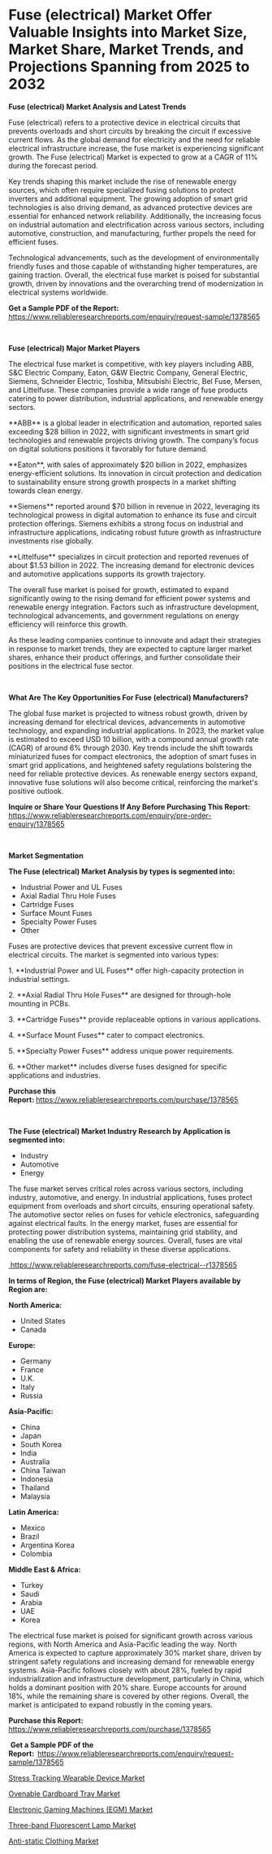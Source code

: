<p><h1>Fuse (electrical) Market Offer Valuable Insights into Market Size, Market Share, Market Trends, and Projections Spanning from 2025 to 2032</h1></p><p><strong>Fuse (electrical) Market Analysis and Latest Trends</strong></p>
<p><p>Fuse (electrical) refers to a protective device in electrical circuits that prevents overloads and short circuits by breaking the circuit if excessive current flows. As the global demand for electricity and the need for reliable electrical infrastructure increase, the fuse market is experiencing significant growth. The Fuse (electrical) Market is expected to grow at a CAGR of 11% during the forecast period.</p><p>Key trends shaping this market include the rise of renewable energy sources, which often require specialized fusing solutions to protect inverters and additional equipment. The growing adoption of smart grid technologies is also driving demand, as advanced protective devices are essential for enhanced network reliability. Additionally, the increasing focus on industrial automation and electrification across various sectors, including automotive, construction, and manufacturing, further propels the need for efficient fuses.</p><p>Technological advancements, such as the development of environmentally friendly fuses and those capable of withstanding higher temperatures, are gaining traction. Overall, the electrical fuse market is poised for substantial growth, driven by innovations and the overarching trend of modernization in electrical systems worldwide.</p></p>
<p><strong>Get a Sample PDF of the Report:&nbsp;</strong> <a href="https://www.reliableresearchreports.com/enquiry/request-sample/1378565?utm_campaign=16&utm_medium=2&utm_source=Github&utm_content=ia&utm_term=09022025&utm_id=fuse-electrical">https://www.reliableresearchreports.com/enquiry/request-sample/1378565</a></p>
<p>&nbsp;</p>
<p><strong>Fuse (electrical) Major Market Players</strong></p>
<p><p>The electrical fuse market is competitive, with key players including ABB, S&C Electric Company, Eaton, G&W Electric Company, General Electric, Siemens, Schneider Electric, Toshiba, Mitsubishi Electric, Bel Fuse, Mersen, and Littelfuse. These companies provide a wide range of fuse products catering to power distribution, industrial applications, and renewable energy sectors.</p><p>**ABB** is a global leader in electrification and automation, reported sales exceeding $28 billion in 2022, with significant investments in smart grid technologies and renewable projects driving growth. The company’s focus on digital solutions positions it favorably for future demand.</p><p>**Eaton**, with sales of approximately $20 billion in 2022, emphasizes energy-efficient solutions. Its innovation in circuit protection and dedication to sustainability ensure strong growth prospects in a market shifting towards clean energy.</p><p>**Siemens** reported around $70 billion in revenue in 2022, leveraging its technological prowess in digital automation to enhance its fuse and circuit protection offerings. Siemens exhibits a strong focus on industrial and infrastructure applications, indicating robust future growth as infrastructure investments rise globally.</p><p>**Littelfuse** specializes in circuit protection and reported revenues of about $1.53 billion in 2022. The increasing demand for electronic devices and automotive applications supports its growth trajectory.</p><p>The overall fuse market is poised for growth, estimated to expand significantly owing to the rising demand for efficient power systems and renewable energy integration. Factors such as infrastructure development, technological advancements, and government regulations on energy efficiency will reinforce this growth.</p><p>As these leading companies continue to innovate and adapt their strategies in response to market trends, they are expected to capture larger market shares, enhance their product offerings, and further consolidate their positions in the electrical fuse sector.</p></p>
<p>&nbsp;</p>
<p><strong>What Are The Key Opportunities For Fuse (electrical) Manufacturers?</strong></p>
<p><p>The global fuse market is projected to witness robust growth, driven by increasing demand for electrical devices, advancements in automotive technology, and expanding industrial applications. In 2023, the market value is estimated to exceed USD 10 billion, with a compound annual growth rate (CAGR) of around 6% through 2030. Key trends include the shift towards miniaturized fuses for compact electronics, the adoption of smart fuses in smart grid applications, and heightened safety regulations bolstering the need for reliable protective devices. As renewable energy sectors expand, innovative fuse solutions will also become critical, reinforcing the market's positive outlook.</p></p>
<p><strong>Inquire or Share Your Questions If Any Before Purchasing This Report:</strong> <a href="https://www.reliableresearchreports.com/enquiry/pre-order-enquiry/1378565?utm_campaign=16&utm_medium=2&utm_source=Github&utm_content=ia&utm_term=09022025&utm_id=fuse-electrical">https://www.reliableresearchreports.com/enquiry/pre-order-enquiry/1378565</a></p>
<p>&nbsp;</p>
<p><strong>Market Segmentation</strong></p>
<p><strong>The Fuse (electrical) Market Analysis by types is segmented into:</strong></p>
<p><ul><li>Industrial Power and UL Fuses</li><li>Axial Radial Thru Hole Fuses</li><li>Cartridge Fuses</li><li>Surface Mount Fuses</li><li>Specialty Power Fuses</li><li>Other</li></ul></p>
<p><p>Fuses are protective devices that prevent excessive current flow in electrical circuits. The market is segmented into various types: </p><p>1. **Industrial Power and UL Fuses** offer high-capacity protection in industrial settings.</p><p>2. **Axial Radial Thru Hole Fuses** are designed for through-hole mounting in PCBs.</p><p>3. **Cartridge Fuses** provide replaceable options in various applications.</p><p>4. **Surface Mount Fuses** cater to compact electronics.</p><p>5. **Specialty Power Fuses** address unique power requirements.</p><p>6. **Other market** includes diverse fuses designed for specific applications and industries.</p></p>
<p><strong>Purchase this Report:&nbsp;</strong><a href="https://www.reliableresearchreports.com/purchase/1378565?utm_campaign=16&utm_medium=2&utm_source=Github&utm_content=ia&utm_term=09022025&utm_id=fuse-electrical">https://www.reliableresearchreports.com/purchase/1378565</a></p>
<p>&nbsp;</p>
<p><strong>The Fuse (electrical) Market Industry Research by Application is segmented into:</strong></p>
<p><ul><li>Industry</li><li>Automotive</li><li>Energy</li></ul></p>
<p><p>The fuse market serves critical roles across various sectors, including industry, automotive, and energy. In industrial applications, fuses protect equipment from overloads and short circuits, ensuring operational safety. The automotive sector relies on fuses for vehicle electronics, safeguarding against electrical faults. In the energy market, fuses are essential for protecting power distribution systems, maintaining grid stability, and enabling the use of renewable energy sources. Overall, fuses are vital components for safety and reliability in these diverse applications.</p></p>
<p><a href="https://www.reliableresearchreports.com/fuse-electrical--r1378565?utm_campaign=16&utm_medium=2&utm_source=Github&utm_content=ia&utm_term=09022025&utm_id=fuse-electrical">&nbsp;https://www.reliableresearchreports.com/fuse-electrical--r1378565</a></p>
<p><strong>In terms of Region, the Fuse (electrical) Market Players available by Region are:</strong></p>
<p>
    <p> <strong> North America: </strong>
        <ul>
            <li>United States</li>
            <li>Canada</li>
        </ul>
        </p> 
    <p> <strong> Europe: </strong>
        <ul>
            <li>Germany</li>
            <li>France</li>
            <li>U.K.</li>
            <li>Italy</li>
            <li>Russia</li>
        </ul>
        </p> 
    <p> <strong> Asia-Pacific: </strong>
        <ul>
            <li>China</li>
            <li>Japan</li>
            <li>South Korea</li>
            <li>India</li>
            <li>Australia</li>
            <li>China Taiwan</li>
            <li>Indonesia</li>
            <li>Thailand</li>
            <li>Malaysia</li>
        </ul>
        </p> 
    <p> <strong> Latin America: </strong>
        <ul>
            <li>Mexico</li>
            <li>Brazil</li>
            <li>Argentina Korea</li>
            <li>Colombia</li>
        </ul>
        </p> 
    <p> <strong> Middle East & Africa: </strong>
        <ul>
            <li>Turkey</li>
            <li>Saudi</li>
            <li>Arabia</li>
            <li>UAE</li>
            <li>Korea</li>
        </ul>
    </p>
    </p>
<p><p>The electrical fuse market is poised for significant growth across various regions, with North America and Asia-Pacific leading the way. North America is expected to capture approximately 30% market share, driven by stringent safety regulations and increasing demand for renewable energy systems. Asia-Pacific follows closely with about 28%, fueled by rapid industrialization and infrastructure development, particularly in China, which holds a dominant position with 20% share. Europe accounts for around 18%, while the remaining share is covered by other regions. Overall, the market is anticipated to expand robustly in the coming years.</p></p>
<p><strong>Purchase this Report: </strong><a href="https://www.reliableresearchreports.com/purchase/1378565?utm_campaign=16&utm_medium=2&utm_source=Github&utm_content=ia&utm_term=09022025&utm_id=fuse-electrical">https://www.reliableresearchreports.com/purchase/1378565</a></p>
<p>&nbsp;<strong>Get a Sample PDF of the Report:&nbsp;&nbsp;</strong><a href="https://www.reliableresearchreports.com/enquiry/request-sample/1378565?utm_campaign=16&utm_medium=2&utm_source=Github&utm_content=ia&utm_term=09022025&utm_id=fuse-electrical">https://www.reliableresearchreports.com/enquiry/request-sample/1378565</a></p>
<p><strong></strong></p>
<p><p><a href="https://github.com/njockebogris/Market-Research-Report-List-1/blob/main/stress-tracking-wearable-device-market.md?utm_campaign=16&utm_medium=2&utm_source=Github&utm_content=ia&utm_term=09022025&utm_id=fuse-electrical">Stress Tracking Wearable Device Market</a></p><p><a href="https://github.com/ahmalaloanne/Market-Research-Report-List-1/blob/main/ovenable-cardboard-tray-market.md?utm_campaign=16&utm_medium=2&utm_source=Github&utm_content=ia&utm_term=09022025&utm_id=fuse-electrical">Ovenable Cardboard Tray Market</a></p><p><a href="https://github.com/raffadongraffadong/Market-Research-Report-List-1/blob/main/electronic-gaming-machines-egm-market.md?utm_campaign=16&utm_medium=2&utm_source=Github&utm_content=ia&utm_term=09022025&utm_id=fuse-electrical">Electronic Gaming Machines (EGM) Market</a></p><p><a href="https://github.com/peddicehle/Market-Research-Report-List-1/blob/main/three-band-fluorescent-lamp-market.md?utm_campaign=16&utm_medium=2&utm_source=Github&utm_content=ia&utm_term=09022025&utm_id=fuse-electrical">Three-band Fluorescent Lamp Market</a></p><p><a href="https://github.com/abantolemox08/Market-Research-Report-List-1/blob/main/anti-static-clothing-market.md?utm_campaign=16&utm_medium=2&utm_source=Github&utm_content=ia&utm_term=09022025&utm_id=fuse-electrical">Anti-static Clothing Market</a></p></p>